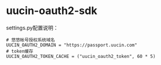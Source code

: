# uucin-oauth2-sdk


settings.py配置说明：

    # 悠悠帐号授权系统域名
    UUCIN_OAUTH2_DOMAIN = "https://passport.uucin.com"
    # token缓存
    UUCIN_OAUTH2_TOKEN_CACHE = ("uucin_oauth2_token", 60 * 5)
